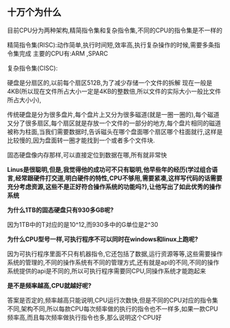 ## 十万个为什么

目前CPU分为两种架构,精简指令集和复杂指令集,不同的CPU的指令集是不一样的

精简指令集(RISC):动作简单,执行时间短,效率高,执行复杂操作的时候,需要多条指令集完成  主要的CPU有:ARM ,SPARC

复杂指令集(CISC):

硬盘是分扇区的,以前每个扇区512B,为了减少存储一个文件的拆解 现在一般是 4KB(所以现在文件所占大小一定是4KB的整数倍,所以文件的实际大小一般比文件所占大小小),

传统硬盘是分为很多盘片,每个盘片上又分为很多磁道(就是一圈一圈的),每个磁道又分了很多扇区,每个扇区就是存放一个文件的一部分的地方,每个盘片相同的磁道被称为柱面,当我们需要数据时,告诉磁头在哪个盘面哪个扇区哪个柱面就行,这样是比较慢的,因为盘面转一圈才能找到一个或者多个文件块.

固态硬盘像内存那样,可以直接定位到数据在哪,所有就非常快

**Linus是很聪明,但是,我觉得他的成功可不只有聪明,他早些年的经历(学过组合语言,经常跟硬件打交道,明白硬件的特性,CPU不够用,需要紧凑,这样写代码的话需要充分考虑资源,这些不是正好符合操作系统的功能吗?),让他写出了如此优秀的操作系统**

**为什么1TB的固态硬盘只有930多GB呢?**

因为1TB中的T对应的是10^12,而930多中的G单位是2^30

**为什么CPU型号一样,可执行程序不可以同时在windows和linux上跑呢?**

因为可执行程序里面不只有机器指令,它还包括了数据,运行资源等等,这些需要操作系统的管理的,不同的操作系统有不同的管理方式,还有就是api的不同,不同的操作系统提供的api是不同的,所以可执行程序需要同CPU,同操作系统才能跑起来

**是不是频率越高,CPU就越好呢?**

答案是否定的,频率越高只能说明,CPU运行次数快,但是不同的CPU对应的指令集不同,架构不同,所以每款CPU每次频率做的执行的指令也不一样多,如果一款CPU频率高,而且每次频率做执行指令也多,那么说明这个CPU好